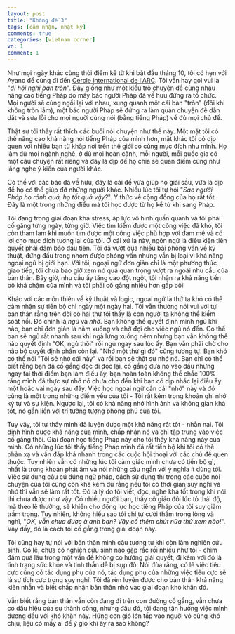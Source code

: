 ```yaml
---
layout: post
title: "Không đề 3"
tags: [cảm nhận, nhật ký]
comments: true
categories: [vietnam corner]
vn: 1
comment: 1
---
```


Như mọi ngày khác cùng thời điểm kể từ khi bắt đầu tháng 10, tôi có hẹn với Ayano để cùng đi đến [Cercle international de l'ARC](http://www.arc-cercle-international.com/article-actualites-74224413.html). Tôi vẫn hay gọi vui là "*đi hội nghị bàn tròn*". Đây giống như một kiểu trò chuyện để cùng nhau nâng cao tiếng Pháp do mấy bác người Pháp đã về hưu đứng ra tổ chức. Mọi người sẽ cùng ngồi lại với nhau, xung quanh một cái bàn "tròn" (đôi khi không tròn lắm), một bác người Pháp sẽ đứng ra làm quản chuyện đễ dẫn dắt và sửa lỗi cho mọi người cùng nói (bằng tiếng Pháp) về đủ mọi chủ đề.

Thật sự tôi thấy rất thích các buổi nói chuyện như thế này. Một mặt tôi có thể nâng cao khả năng nói tiếng Pháp của mình hơn, mặt khác tôi có dịp quen với nhiều bạn từ khắp nơi trên thế giới có cùng mục đích như mình. Họ làm đủ mọi ngành nghề, ở đủ mọi hoàn cảnh, mỗi người, mỗi quốc gia có một câu chuyện rất riêng và đây là dịp để họ chia sẻ quan điểm cũng như lắng nghe ý kiến của người khác. 

Có thể với các bác đã về hưu, đây là cái để vừa giúp họ giải sầu, vừa là dịp để họ có thể giúp đỡ những người khác. Nhiều lúc tôi tự hỏi "*Sao người Pháp họ rảnh quá, họ tốt quá vậy?*". Ý thức về cộng đồng của họ rất tốt. Đây là một trong những điều mà tôi học được từ họ kể từ khi sang Pháp.

Tôi đang trong giai đoạn khá stress, áp lực vô hình quấn quanh và tôi phải cố gắng từng ngày, từng giờ. Việc tìm kiếm được một công việc đã khó, tôi còn tham lam khi muốn tìm được một công việc phù hợp với đam mê và có lợi cho mục đích tương lai của tôi. Ở cái xứ lạ này, ngôn ngữ là điều kiện tiên quyết phải đảm bảo đầu tiên. Tôi đã vượt qua nhiều bài phỏng vấn về kỹ thuật, đứng đầu trong nhóm được phỏng vấn nhưng vẫn bị loại vì khả năng ngoại ngữ bị giới hạn. Với tôi, ngoại ngữ đơn giản chỉ là một phương thức giao tiếp, tôi chưa bao giờ xem nó quá quan trọng vượt ra ngoài nhu cầu của bản thân. Bây giờ, nhu cầu ấy tăng cao đột ngột, tôi nhận ra khả năng tiến bộ khá chậm của mình và tôi phải cố gắng nhiều hơn gấp bội!

Khác với các môn thiên về kỹ thuật và logic, ngoại ngữ là thứ ta khó có thể cảm nhận sự tiến bộ chỉ ngày một ngày hai. Tôi vẫn thường nói vui với tụi bạn thân rằng trên đời có hai thứ tôi thấy là con người ta không thể kiểm soát nổi. Đó chính là *ngủ* và *nhớ*. Bạn không thể quyết định mình ngủ khi nào, bạn chỉ đơn giản là nằm xuống và chờ đợi cho việc ngủ nó đến. Có thể bạn sẽ ngủ rất nhanh sau khi ngả lưng xuống nệm nhưng bạn vẫn không thể nào quyết định "OK, ngủ thôi" rồi ngủ ngay sau lúc ấy. Bạn vẫn phải chờ cho não bộ quyết định phần còn lại. "Nhớ một thứ gì đó" cũng tương tự. Bạn khó có thể nói "Tôi sẽ nhớ cái này" và rồi bạn sẽ thật sự nhớ nó. Bạn chỉ có thể biết rằng bạn đã cố gắng đọc đi đọc lại, cố gắng đưa nó vào đầu nhưng ngay tại thời điểm bạn làm điều ấy, bạn hoàn toàn không thể chắc 100% rằng mình đã thực sự nhớ nó chưa cho đến khi bạn có dịp nhắc lại điều ấy một hoặc vài ngày sau đấy. Việc học ngoại ngữ cần cái "nhớ" này và đó cũng là một trong những điểm yếu của tôi - Tôi rất kém trong khoản ghi nhớ ký tự và sự kiện. Ngược lại, tôi có khả năng nhớ hình ảnh và không gian khá tốt, nó gắn liền với trí tưởng tượng phong phú của tôi.

Tuy vậy, tôi tự thấy mình đã luyện được một khả năng rất tốt - nhẫn nại. Tôi định hình được khả năng của mình, chấp nhận nó và chỉ tập trung vào việc cố gắng thôi. Giai đoạn học tiếng Pháp này cho tôi thấy khả năng này của mình. Có những lúc tôi thấy tiếng Pháp mình đã rất tiến bộ khi tôi có thể phản xạ và vấn đáp khá nhanh trong các cuộc hội thoại với các chủ đề quen thuộc. Tuy nhiên vẫn có những lúc tôi cảm giác mình chưa có tiến bộ gì, nhất là trong khoản phát âm và nói những câu ngắn với ý nghĩa ít dùng tới. Việc sử dụng câu cú đúng ngữ pháp, cách sử dụng thì trong các cuộc nói chuyện của tôi cũng còn khá kém dù rằng nếu tôi có thời gian suy nghĩ và nhớ thì vẫn sẽ làm rất tốt. Đó là lý do tôi viết, đọc, nghe khá tốt trong khi nói thì chưa được như vậy. Có nhiều người bạn, thầy cô giáo đôi lúc tỏ thái độ, mà theo lẽ thường, sẽ khiến cho động lực học tiếng Pháp của tôi suy giảm trầm trọng. Tuy nhiên, không hiểu sao tôi chỉ tự cười thầm trong lòng và nghĩ, "*OK, vẫn chưa được à anh bạn? Vậy cố thêm chút nữa thử xem nào!*". Vậy đấy, đó là cách tôi cố gắng trong giai đoạn này. 

Tôi cũng hay tự nói với bản thân mình câu tương tự khi còn làm nghiên cứu sinh. Có lẽ, chưa có nghiên cứu sinh nào gặp rắc rối nhiều như tôi - chìm đắm quá lâu trong một vấn đề không có hướng giải quyết, đi kèm với đó là tình trạng sức khỏe và tinh thần dễ bị sụp đổ. Nói đùa rằng, có lẽ việc tiêu cực cũng có tác dụng phụ của nó, tác dụng phụ của những việc tiêu cực sẽ là sự tích cực trong suy nghĩ. Tôi đã rèn luyện được cho bản thân khả năng kiên nhẫn và biết chấp nhận bản thân nhờ vào giai đoạn khó khăn đó. 

Vẫn biết rằng bản thân vẫn còn đang đi trên con đường cố gắng, vẫn chưa có dấu hiệu của sự thành công, nhưng đâu đó, tôi đang tận hưởng việc mình đương đầu với khó khăn này. Hứng cơn gió lớn tấp vào người vô cùng khó chịu, liệu có mấy ai để ý gió khi ấy ra sao không?
